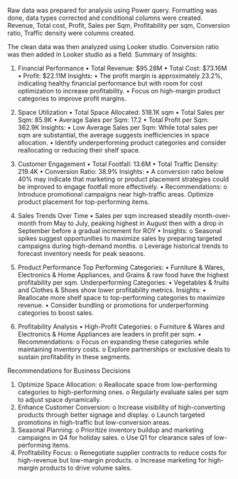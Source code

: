 Raw data was prepared for analysis using Power query. Formatting was done, data types corrected and conditional columns were created.
Revenue, Total cost, Profit, Sales per Sqm, Profitability per sqm, Conversion ratio, Traffic density were columns created.

The clean data was then analyzed using Looker studio. Conversion ratio was then added in Looker studio as a field.
Summary of Insights:
1. Financial Performance
•	Total Revenue: $95.28M
•	Total Cost: $73.16M
•	Profit: $22.11M
Insights:
•	The profit margin is approximately 23.2%, indicating healthy financial performance but with room for cost optimization to increase profitability.
•	Focus on high-margin product categories to improve profit margins.


2. Space Utilization
•	Total Space Allocated: 518.1K sqm
•	Total Sales per Sqm: 85.9K
•	Average Sales per Sqm: 17.2
•	Total Profit per Sqm: 362.9K
Insights:
•	Low Average Sales per Sqm: While total sales per sqm are substantial, the average suggests inefficiencies in space allocation.
•	Identify underperforming product categories and consider reallocating or reducing their shelf space.


3. Customer Engagement
•	Total Footfall: 13.6M
•	Total Traffic Density: 219.4K
•	Conversion Ratio: 38.9%
Insights:
•	A conversion ratio below 40% may indicate that marketing or product placement strategies could be improved to engage footfall more effectively.
•	Recommendations:
o	Introduce promotional campaigns near high-traffic areas.
Optimize product placement for top-performing items.


4. Sales Trends Over Time
•	Sales per sqm increased steadily month-over-month from May to July, peaking highest in August then with a drop in September before a gradual increment for ROY
•	Insights:
o	Seasonal spikes suggest opportunities to maximize sales by preparing targeted campaigns during high-demand months.
o	Leverage historical trends to forecast inventory needs for peak seasons.


5. Product Performance
Top Performing Categories:
•	Furniture & Wares, Electronics & Home Appliances, and Grains & raw food have the highest profitability per sqm.
Underperforming Categories:
•	Vegetables & fruits and Clothes & Shoes show lower profitability metrics.
Insights:
•	Reallocate more shelf space to top-performing categories to maximize revenue.
•	Consider bundling or promotions for underperforming categories to boost sales.


6. Profitability Analysis
•	High-Profit Categories:
o	Furniture & Wares and Electronics & Home Appliances are leaders in profit per sqm.
•	Recommendations:
o	Focus on expanding these categories while maintaining inventory costs.
o	Explore partnerships or exclusive deals to sustain profitability in these segments.


Recommendations for Business Decisions
1.	Optimize Space Allocation:
o	Reallocate space from low-performing categories to high-performing ones.
o	Regularly evaluate sales per sqm to adjust space dynamically.
2.	Enhance Customer Conversion:
o	Increase visibility of high-converting products through better signage and display.
o	Launch targeted promotions in high-traffic but low-conversion areas.
3.	Seasonal Planning:
o	Prioritize inventory buildup and marketing campaigns in Q4 for holiday sales.
o	Use Q1 for clearance sales of low-performing items.
4.	Profitability Focus:
o	Renegotiate supplier contracts to reduce costs for high-revenue but low-margin products.
o	Increase marketing for high-margin products to drive volume sales.





